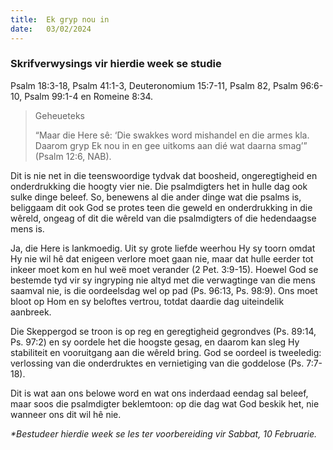 ```yaml
---
title:  Ek gryp nou in
date:   03/02/2024
---
```


### Skrifverwysings vir hierdie week se studie
Psalm 18:3-18, Psalm 41:1-3, Deuteronomium 15:7-11, Psalm 82, Psalm 96:6-10, Psalm 99:1-4 en Romeine 8:34.

> <p>Geheueteks</p>
> “Maar die Here sê: ‘Die swakkes word mishandel en die armes kla. Daarom gryp Ek nou in en gee uitkoms aan dié wat daarna smag’” (Psalm 12:6, NAB).

Dit is nie net in die teenswoordige tydvak dat boosheid, ongeregtigheid en onderdrukking die hoogty vier nie. Die psalmdigters het in hulle dag ook sulke dinge beleef. So, benewens al die ander dinge wat die psalms is, beliggaam dit ook God se protes teen die geweld en onderdrukking in die wêreld, ongeag of dit die wêreld van die psalmdigters of die hedendaagse mens is.

Ja, die Here is lankmoedig. Uit sy grote liefde weerhou Hy sy toorn omdat Hy nie wil hê dat enigeen verlore moet gaan nie, maar dat hulle eerder tot inkeer moet kom en hul weë moet verander (2 Pet. 3:9-15). Hoewel God se bestemde tyd vir sy ingryping nie altyd met die verwagtinge van die mens saamval nie, is die oordeelsdag wel op pad (Ps. 96:13, Ps. 98:9). Ons moet bloot op Hom en sy beloftes vertrou, totdat daardie dag uiteindelik aanbreek.

Die Skeppergod se troon is op reg en geregtigheid gegrondves (Ps. 89:14, Ps. 97:2) en sy oordele het die hoogste gesag, en daarom kan sleg Hy stabiliteit en vooruitgang aan die wêreld bring. God se oordeel is tweeledig: verlossing van die onderdruktes en vernietiging van die goddelose (Ps. 7:7-18).

Dit is wat aan ons belowe word en wat ons inderdaad eendag sal beleef, maar soos die psalmdigter beklemtoon: op die dag wat God beskik het, nie wanneer ons dit wil hê nie.

_*Bestudeer hierdie week se les ter voorbereiding vir Sabbat, 10 Februarie._